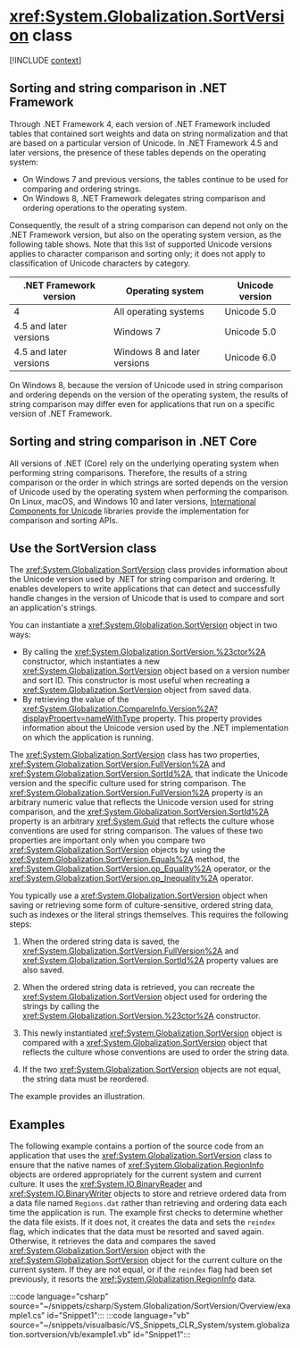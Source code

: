 # <xref:System.Globalization.SortVersion> class

[!INCLUDE [context](includes/context.md)]

## Sorting and string comparison in .NET Framework

Through .NET Framework 4, each version of .NET Framework included tables that contained sort weights and data on string normalization and that are based on a particular version of Unicode. In .NET Framework 4.5 and later versions, the presence of these tables depends on the operating system:

- On Windows 7 and previous versions, the tables continue to be used for comparing and ordering strings.
- On Windows 8, .NET Framework delegates string comparison and ordering operations to the operating system.

Consequently, the result of a string comparison can depend not only on the .NET Framework version, but also on the operating system version, as the following table shows. Note that this list of supported Unicode versions applies to character comparison and sorting only; it does not apply to classification of Unicode characters by category.

| .NET Framework version | Operating system             | Unicode version |
|------------------------|------------------------------|-----------------|
| 4                      | All operating systems        | Unicode 5.0     |
| 4.5 and later versions | Windows 7                    | Unicode 5.0     |
| 4.5 and later versions | Windows 8 and later versions | Unicode 6.0     |

On Windows 8, because the version of Unicode used in string comparison and ordering depends on the version of the operating system, the results of string comparison may differ even for applications that run on a specific version of .NET Framework.

## Sorting and string comparison in .NET Core

All versions of .NET (Core) rely on the underlying operating system when performing string comparisons. Therefore, the results of a string comparison or the order in which strings are sorted depends on the version of Unicode used by the operating system when performing the comparison. On Linux, macOS, and Windows 10 and later versions, [International Components for Unicode](https://icu.unicode.org/) libraries provide the implementation for comparison and sorting APIs.

## Use the SortVersion class

The <xref:System.Globalization.SortVersion> class provides information about the Unicode version used by .NET for string comparison and ordering. It enables developers to write applications that can detect and successfully handle changes in the version of Unicode that is used to compare and sort an application's strings.

You can instantiate a <xref:System.Globalization.SortVersion> object in two ways:

- By calling the <xref:System.Globalization.SortVersion.%23ctor%2A> constructor, which instantiates a new <xref:System.Globalization.SortVersion> object based on a version number and sort ID. This constructor is most useful when recreating a <xref:System.Globalization.SortVersion> object from saved data.
- By retrieving the value of the <xref:System.Globalization.CompareInfo.Version%2A?displayProperty=nameWithType> property. This property provides information about the Unicode version used by the .NET implementation on which the application is running.

The <xref:System.Globalization.SortVersion> class has two properties, <xref:System.Globalization.SortVersion.FullVersion%2A> and <xref:System.Globalization.SortVersion.SortId%2A>, that indicate the Unicode version and the specific culture used for string comparison. The <xref:System.Globalization.SortVersion.FullVersion%2A> property is an arbitrary numeric value that reflects the Unicode version used for string comparison, and the <xref:System.Globalization.SortVersion.SortId%2A> property is an arbitrary <xref:System.Guid> that reflects the culture whose conventions are used for string comparison. The values of these two properties are important only when you compare two <xref:System.Globalization.SortVersion> objects by using the <xref:System.Globalization.SortVersion.Equals%2A> method, the <xref:System.Globalization.SortVersion.op_Equality%2A> operator, or the <xref:System.Globalization.SortVersion.op_Inequality%2A> operator.

You typically use a <xref:System.Globalization.SortVersion> object when saving or retrieving some form of culture-sensitive, ordered string data, such as indexes or the literal strings themselves. This requires the following steps:

1. When the ordered string data is saved, the <xref:System.Globalization.SortVersion.FullVersion%2A> and <xref:System.Globalization.SortVersion.SortId%2A> property values are also saved.

2. When the ordered string data is retrieved, you can recreate the <xref:System.Globalization.SortVersion> object used for ordering the strings by calling the <xref:System.Globalization.SortVersion.%23ctor%2A> constructor.

3. This newly instantiated <xref:System.Globalization.SortVersion> object is compared with a <xref:System.Globalization.SortVersion> object that reflects the culture whose conventions are used to order the string data.

4. If the two <xref:System.Globalization.SortVersion> objects are not equal, the string data must be reordered.

The example provides an illustration.

## Examples

The following example contains a portion of the source code from an application that uses the <xref:System.Globalization.SortVersion> class to ensure that the native names of <xref:System.Globalization.RegionInfo> objects are ordered appropriately for the current system and current culture. It uses the <xref:System.IO.BinaryReader> and <xref:System.IO.BinaryWriter> objects to store and retrieve ordered data from a data file named `Regions.dat` rather than retrieving and ordering data each time the application is run. The example first checks to determine whether the data file exists. If it does not, it creates the data and sets the `reindex` flag, which indicates that the data must be resorted and saved again. Otherwise, it retrieves the data and compares the saved <xref:System.Globalization.SortVersion> object with the <xref:System.Globalization.SortVersion> object for the current culture on the current system. If they are not equal, or if the `reindex` flag had been set previously, it resorts the <xref:System.Globalization.RegionInfo> data.

:::code language="csharp" source="~/snippets/csharp/System.Globalization/SortVersion/Overview/example1.cs" id="Snippet1":::
:::code language="vb" source="~/snippets/visualbasic/VS_Snippets_CLR_System/system.globalization.sortversion/vb/example1.vb" id="Snippet1":::
